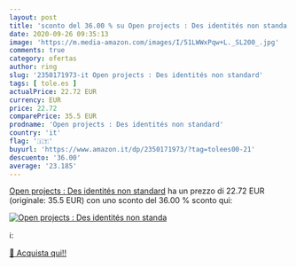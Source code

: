 ```yaml
---
layout: post
title: 'sconto del 36.00 % su Open projects : Des identités non standa  '
date: 2020-09-26 09:35:13
image: 'https://m.media-amazon.com/images/I/51LWWxPqw+L._SL200_.jpg'
comments: true
category: ofertas
author: ring
slug: '2350171973-it Open projects : Des identités non standard'
tags: [ tole.es ]
actualPrice: 22.72 EUR
currency: EUR
price: 22.72
comparePrice: 35.5 EUR
prodname: 'Open projects : Des identités non standard'
country: 'it'
flag: '🇮🇹'
buyurl: 'https://www.amazon.it/dp/2350171973/?tag=tolees00-21'
descuento: '36.00'
average: '23.185'
---
```


[Open projects : Des identités non standard](https://www.amazon.it/dp/2350171973/?tag=tolees00-21) ha un prezzo di 22.72 EUR (originale: 35.5 EUR) con uno sconto del 36.00 % sconto qui:

[![Open projects : Des identités non standa](https://m.media-amazon.com/images/I/51LWWxPqw+L._SL200_.jpg)](https://www.amazon.it/dp/2350171973/?tag=tolees00-21)

ℹ️:


[🛒 Acquista qui!!](https://www.amazon.it/dp/2350171973/?tag=tolees00-21)
